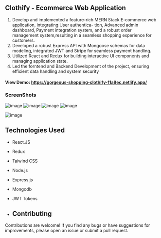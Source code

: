 ## Clothify - Ecommerce Web Application

1. Develop and implemented a feature-rich MERN Stack E-commerce web application, integrating User authentica-
tion, Advanced admin dashboard, Payment integration system, and a robust order management system,resulting in a seamless shopping experience for customers.
2. Developed a robust Express API with Mongoose schemas for data modeling, integrated JWT and Stripe
for seamless payment handling.
3. Utilized React and Redux for building interactive UI components and managing application state.
4. Led the forntend and Backend Development of the project, ensuring efficient data handling and system security

#### View Demo: https://gorgeous-shopping-clothify-f1a8ec.netlify.app/

### ScreenShots

![image](https://github.com/Mohit-100niii/Clothify_E-Commerce-Web_Application/assets/84673402/3b122d06-2ad0-4a26-857f-f3ae66c54772)
![image](https://github.com/Mohit-100niii/Clothify_E-Commerce-Web_Application/assets/84673402/40b23b72-d259-46f8-9669-00bf0f63fbff)
![image](https://github.com/Mohit-100niii/Clothify_E-Commerce-Web_Application/assets/84673402/de6c7c48-0bcb-4330-8d21-f833106c4ed2)
![image](https://github.com/Mohit-100niii/Clothify_E-Commerce-Web_Application/assets/84673402/bce41c76-7b95-4c37-8a07-97c5ff14071e)

![image](https://github.com/user-attachments/assets/e85882e5-0852-4733-8747-e2cecf091853)



## Technologies Used
- React.JS
- Redux
- Taiwind CSS
- Node.js
- Express.js
- Mongodb
- JWT Tokens

- ## Contributing
Contributions are welcome! If you find any bugs or have suggestions for improvements, please open an issue or submit a pull request.
